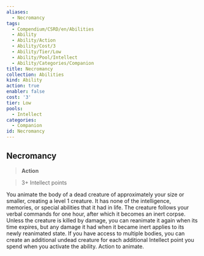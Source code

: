 ```yaml
---
aliases:
  - Necromancy
tags:
  - Compendium/CSRD/en/Abilities
  - Ability
  - Ability/Action
  - Ability/Cost/3
  - Ability/Tier/Low
  - Ability/Pool/Intellect
  - Ability/Categories/Companion
title: Necromancy
collection: Abilities
kind: Ability
action: true
enabler: false
cost: '3'
tier: Low
pools:
  - Intellect
categories:
  - Companion
id: Necromancy
---
```

## Necromancy    
>**Action**    
>3+ Intellect points  
    
You animate the body of a dead creature of approximately your size or smaller, creating a level 1 creature. It has none of the intelligence, memories, or special abilities that it had in life. The creature follows your verbal commands for one hour, after which it becomes an inert corpse. Unless the creature is killed by damage, you can reanimate it again when its time expires, but any damage it had when it became inert applies to its newly reanimated state. If you have access to multiple bodies, you can create an additional undead creature for each additional Intellect point you spend when you activate the ability. Action to animate.
